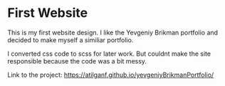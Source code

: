 # First Website
This is my first website design. I like the Yevgeniy Brikman portfolio and decided to make myself a similiar portfolio.

I converted css code to scss for later work. But couldnt make the site responsible because the code was a bit messy. 

Link to the project: https://atilganf.github.io/yevgeniyBrikmanPortfolio/
